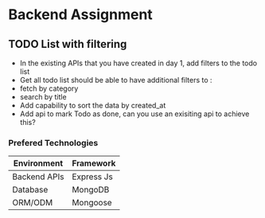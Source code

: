 # Backend Assignment

## TODO List with filtering

- In the existing APIs that you have created in day 1, add filters to the todo list
- Get all todo list should be able to have additional filters to :
- fetch by category
- search by title
- Add capability to sort the data by created_at
- Add api to mark Todo as done, can you use an exisiting api to achieve this?

### Prefered Technologies

| Environment  | Framework  |
|--------------|------------|
| Backend APIs | Express Js |
| Database     | MongoDB    |
| ORM/ODM      | Mongoose   |
